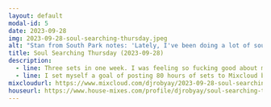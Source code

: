```yaml
---
layout: default
modal-id: 5
date: 2023-09-28
img: 2023-09-28-soul-searching-thursday.jpeg
alt: "Stan from South Park notes: 'Lately, I've been doing a lot of soul searching.'"
title: Soul Searching Thursday (2023-09-28)
description:
  - line: Three sets in one week. I was feeling so fucking good about myself!
  - line: I set myself a goal of posting 80 hours of sets to Mixcloud before I would start really pushing myself hard onto people. I reasoned this amount of content based on Mixcloud's "maximum three plays in fourteen days" policy for free users.. I want people to be able to play me on a constant loop, unrestricted! I was really driving myself hard toward that goal, this week!
mixcloudurl: https://www.mixcloud.com/djrobyay/2023-09-28-soul-searching-thursday/
houseurl: https://www.house-mixes.com/profile/djrobyay/soul-searching-thursday-2023-09-28
---
```

